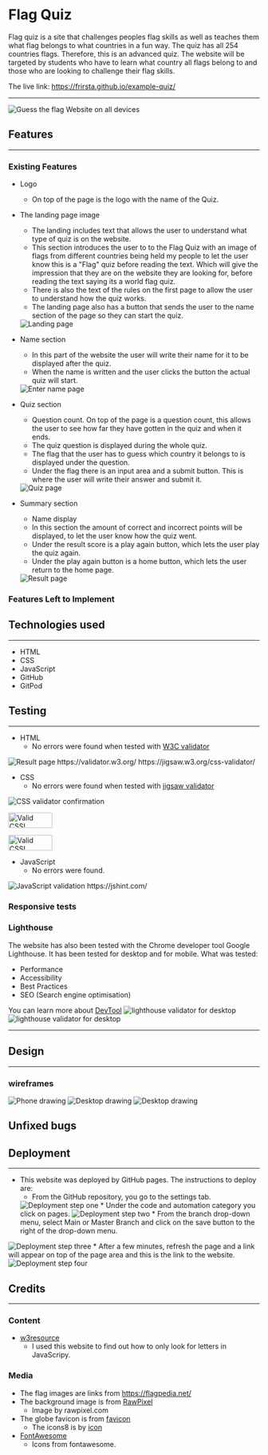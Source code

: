 # Flag Quiz 


Flag quiz is a site that challenges peoples flag skills as well as teaches them what flag belongs to what countries in a fun way. The quiz has all 254 countries flags. Therefore, this is an advanced quiz. The website will be targeted by students who have to learn what country all flags belong to and those who are looking to challenge their flag skills.

The live link: https://frirsta.github.io/example-quiz/


---
<img src="assets/images/readme/all-devices.png" alt="Guess the flag Website on all devices">

## Features
---

### Existing Features

* Logo
  * On top of the page is the logo with the name of the Quiz.
  
* The landing page image
  * The landing includes text that allows the user to understand what type of quiz is on the website.
  * This section introduces the user to to the Flag Quiz with an image of flags from different countries being held my people to let the user know this is a "Flag" quiz before reading the text. Which will give the impression that they are on the website they are looking for, before reading the text saying its a world flag quiz.
  * There is also the text of the rules on the first page to allow the user to understand how the quiz works.
  * The landing page also has a button that sends the user to the name section of the page so they can start the quiz.
  <img src="assets/images/readme/start-section.png" alt="Landing page">

* Name section 
  * In this part of the website the user will write their name for it to be displayed after the quiz.
  * When the name is written and the user clicks the button the actual quiz will start.
  <img src="assets/images/readme/name-section.png" alt="Enter name page">

* Quiz section
  * Question count. On top of the page is a question count, this allows the user to see how far they have gotten in the quiz and when it ends.
  * The quiz question is displayed during the whole quiz.
  * The flag that the user has to guess which country it belongs to is displayed under the question.
  * Under the flag there is an input area and a submit button. This is where the user will write their answer and submit it. 
  <img src="assets/images/readme/quiz-section.png" alt="Quiz page">
* Summary section 
  * Name display
  * In this section the amount of correct and incorrect points will be displayed, to let the user know how the quiz went.
  * Under the result score is a play again button, which lets the user play the quiz again.
  * Under the play again button is a home button, which lets the user return to the home page.

  <img src="assets/images/readme/summary-section.png" alt="Result page">


### Features Left to Implement 


## Technologies used
---
  * HTML
  * CSS
  * JavaScript 
  * GitHub 
  * GitPod

## Testing 
---
* HTML
  * No errors were found when tested with [W3C validator](https://validator.w3.org/)
<img src="assets/images/readme/html-validator.png" alt="Result page">
https://validator.w3.org/
https://jigsaw.w3.org/css-validator/


* CSS
  * No errors were found when tested with [jigsaw validator](https://jigsaw.w3.org/css-validator/)
<img src="assets/images/readme/css-validator.png" alt="CSS validator confirmation">


<p>
    <a href="https://jigsaw.w3.org/css-validator/check/referer">
        <img style="border:0;width:88px;height:31px"
            src="https://jigsaw.w3.org/css-validator/images/vcss"
            alt="Valid CSS!" />
    </a>
</p>
        
<p>
    <a href="https://jigsaw.w3.org/css-validator/check/referer">
        <img style="border:0;width:88px;height:31px"
            src="https://jigsaw.w3.org/css-validator/images/vcss-blue"
            alt="Valid CSS!" />
    </a>
</p>
    

* JavaScript
  * No errors were found.
<img src="assets/images/readme/jshint-flagdata.png" alt="JavaScript validation">
https://jshint.com/


### Responsive tests



### Lighthouse
The website has also been tested with the Chrome developer tool Google Lighthouse. It has been tested for desktop and for mobile. What was tested:
*  Performance
*  Accessibility
*  Best Practices
*  SEO (Search engine optimisation)

You can learn more about [DevTool](https://developer.chrome.com/docs/devtools/)
<img src="assets/images/readme/lighthouse-desktop.png" alt="lighthouse validator for desktop">
<img src="assets/images/readme/lighthouse-mobile.png" alt="lighthouse validator for desktop">

---

## Design
---
### wireframes
<img src="assets/images/readme/phone-drawing.jpeg" alt="Phone drawing">
<img src="assets/images/readme/desktop-drawing.jpeg" alt="Desktop drawing">
<img src="assets/images/readme/desktop-drawing-one.jpeg" alt="Desktop drawing">

## Unfixed bugs

## Deployment
---
* This website was deployed by GitHub pages. The instructions to deploy are:
  * From the GitHub repository, you go to the settings tab.
  <img src="assets/images/readme/deploy-one.png" alt="Deployment step one">
  * Under the code and automation category you click on pages. 
  <img src="assets/images/readme/deploy-two.png" alt="Deployment step two">
  * From the branch drop-down menu, select Main or Master Branch and click on the save button to the right of the drop-down menu.
<img src="assets/images/readme/deploy-three.png" alt="Deployment step three">
  * After a few minutes, refresh the page and a link will appear on top of the page area and this is the link to the website.
  <img src="assets/images/readme/deploy-four.png" alt="Deployment step four">


## Credits
---

### Content

* [w3resource](https://www.w3resource.com/javascript/form/all-letters-field.php)
  * I used this website to find out how to only look for letters in JavaScripy. 

### Media


* The flag images are links from https://flagpedia.net/
* The background image is from [RawPixel](https://www.rawpixel.com/image/654277/free-image-rawpixel)
  * Image by rawpixel.com
* The globe favicon is from [favicon](https://icons8.com/icon/63766/globe")
  * The icons8 is by [icon](https://icons8.com)  
* [FontAwesome](https://fontawesome.com/)
  * Icons from fontawesome.

